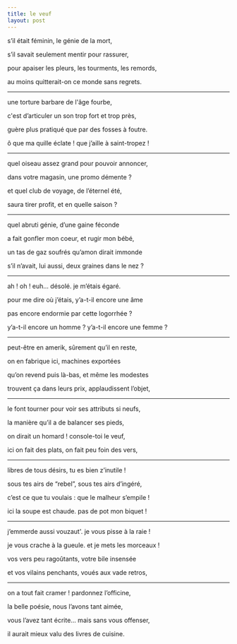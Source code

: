 ```yaml
---
title: le veuf
layout: post
---
```


s’il était féminin, le génie de la mort,

s’il savait seulement mentir pour rassurer,

pour apaiser les pleurs, les tourments, les remords,

au moins quitterait-on ce monde sans regrets.

---

une torture barbare de l'âge fourbe,

c'est  d’articuler un son trop fort et trop près,

guère plus pratiqué que par des fosses à foutre.

ô que ma quille éclate ! que j’aille à saint-tropez !

---

quel oiseau assez grand pour pouvoir annoncer,

dans votre magasin, une promo démente ?

et quel club de voyage, de l’éternel été,

saura tirer profit, et en quelle saison ?

---

quel abruti génie, d’une gaine féconde

a fait gonfler mon coeur, et rugir mon bébé,

un tas de gaz soufrés qu’amon dirait immonde

s’il n’avait, lui aussi, deux graines dans le nez ?

---

ah ! oh ! euh… désolé. je m’étais égaré.

pour me dire où j’étais, y’a-t-il encore une âme

pas encore endormie par cette logorrhée ?

y’a-t-il encore un homme ? y’a-t-il encore une femme ?

---

peut-être en amerik, sûrement qu’il en reste,

on en fabrique ici, machines exportées

qu’on revend puis là-bas, et même les modestes

trouvent ça dans leurs prix, applaudissent l’objet,

---

le font tourner pour voir ses attributs si neufs,

la manière qu’il a de balancer ses pieds,

on dirait un homard ! console-toi le veuf,

ici on fait des plats, on fait peu foin des vers,

---

libres de tous désirs, tu es bien z’inutile !

sous tes airs de “rebel”, sous tes airs d’ingéré,

c’est ce que tu voulais : que le malheur s’empile !

ici la soupe est chaude. pas de pot mon biquet !

---

j’emmerde aussi vouzaut'. je vous pisse à la raie !

je vous crache à la gueule. et je mets les morceaux !

vos vers peu ragoûtants, votre bile insensée

et vos vilains penchants, voués aux vade retros,

---

on a tout fait cramer ! pardonnez l’officine,

la belle poésie, nous l’avons tant aimée,

vous l’avez tant écrite… mais sans vous offenser,

il aurait mieux valu des livres de cuisine.

